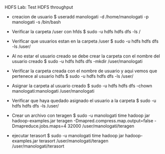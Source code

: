 HDFS Lab: Test HDFS throughput

- creacion de usuario 
$ useradd manologati -d /home/manologati -p manologati -s /bin/bash

- Verificar la carpeta /user con hfds
$ sudo -u hdfs hdfs dfs -ls /
- Verificar que usuarios estan en la carpeta /user 
$  sudo -u hdfs hdfs dfs -ls /user/
- Al no estar el usuario creado se debe crear la carpeta con el nombre del usuario creado
$ sudo -u hdfs hdfs dfs -mkdir /user/manologati
- Verificar la carpeta creada con el nombre de usuario y aqui vemos que pertenece al usuario hdfs
$ sudo -u hdfs hdfs dfs -ls /user/
- Asignar la carpeta al usuario creado
$ sudo -u hdfs hdfs dfs -chown manologati:manologati /user/manologati
- Verificar que haya quedado asignado el usuario a la carpeta
$ sudo -u hdfs hdfs dfs -ls /user/

- Crear un archivo con teragen
$ sudo -u manologati time hadoop jar hadoop-examples.jar teragen -Dmapred.compress.map.output=false -Dmapreduce.jobs.maps=4 32000 /user/manologati/teragen

- ejecutar terasort
$ sudo -u manologati time hadoop jar hadoop-examples.jar terasort /user/manologati/teragen /user/manologati/terasort